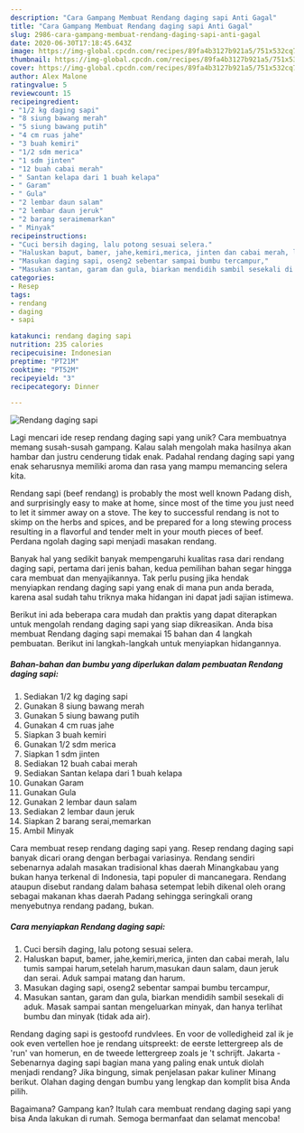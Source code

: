 ```yaml
---
description: "Cara Gampang Membuat Rendang daging sapi Anti Gagal"
title: "Cara Gampang Membuat Rendang daging sapi Anti Gagal"
slug: 2986-cara-gampang-membuat-rendang-daging-sapi-anti-gagal
date: 2020-06-30T17:18:45.643Z
image: https://img-global.cpcdn.com/recipes/89fa4b3127b921a5/751x532cq70/rendang-daging-sapi-foto-resep-utama.jpg
thumbnail: https://img-global.cpcdn.com/recipes/89fa4b3127b921a5/751x532cq70/rendang-daging-sapi-foto-resep-utama.jpg
cover: https://img-global.cpcdn.com/recipes/89fa4b3127b921a5/751x532cq70/rendang-daging-sapi-foto-resep-utama.jpg
author: Alex Malone
ratingvalue: 5
reviewcount: 15
recipeingredient:
- "1/2 kg daging sapi"
- "8 siung bawang merah"
- "5 siung bawang putih"
- "4 cm ruas jahe"
- "3 buah kemiri"
- "1/2 sdm merica"
- "1 sdm jinten"
- "12 buah cabai merah"
- " Santan kelapa dari 1 buah kelapa"
- " Garam"
- " Gula"
- "2 lembar daun salam"
- "2 lembar daun jeruk"
- "2 barang seraimemarkan"
- " Minyak"
recipeinstructions:
- "Cuci bersih daging, lalu potong sesuai selera."
- "Haluskan baput, bamer, jahe,kemiri,merica, jinten dan cabai merah, lalu tumis sampai harum,setelah harum,masukan daun salam, daun jeruk dan serai. Aduk sampai matang dan harum."
- "Masukan daging sapi, oseng2 sebentar sampai bumbu tercampur,"
- "Masukan santan, garam dan gula, biarkan mendidih sambil sesekali di aduk. Masak sampai santan mengeluarkan minyak, dan hanya terlihat bumbu dan minyak (tidak ada air)."
categories:
- Resep
tags:
- rendang
- daging
- sapi

katakunci: rendang daging sapi 
nutrition: 235 calories
recipecuisine: Indonesian
preptime: "PT21M"
cooktime: "PT52M"
recipeyield: "3"
recipecategory: Dinner

---
```



![Rendang daging sapi](https://img-global.cpcdn.com/recipes/89fa4b3127b921a5/751x532cq70/rendang-daging-sapi-foto-resep-utama.jpg)

Lagi mencari ide resep rendang daging sapi yang unik? Cara membuatnya memang susah-susah gampang. Kalau salah mengolah maka hasilnya akan hambar dan justru cenderung tidak enak. Padahal rendang daging sapi yang enak seharusnya memiliki aroma dan rasa yang mampu memancing selera kita.

Rendang sapi (beef rendang) is probably the most well known Padang dish, and surprisingly easy to make at home, since most of the time you just need to let it simmer away on a stove. The key to successful rendang is not to skimp on the herbs and spices, and be prepared for a long stewing process resulting in a flavorful and tender melt in your mouth pieces of beef. Perdana ngolah daging sapi menjadi masakan rendang.

Banyak hal yang sedikit banyak mempengaruhi kualitas rasa dari rendang daging sapi, pertama dari jenis bahan, kedua pemilihan bahan segar hingga cara membuat dan menyajikannya. Tak perlu pusing jika hendak menyiapkan rendang daging sapi yang enak di mana pun anda berada, karena asal sudah tahu triknya maka hidangan ini dapat jadi sajian istimewa.


Berikut ini ada beberapa cara mudah dan praktis yang dapat diterapkan untuk mengolah rendang daging sapi yang siap dikreasikan. Anda bisa membuat Rendang daging sapi memakai 15 bahan dan 4 langkah pembuatan. Berikut ini langkah-langkah untuk menyiapkan hidangannya.

<!--inarticleads1-->

##### Bahan-bahan dan bumbu yang diperlukan dalam pembuatan Rendang daging sapi:

1. Sediakan 1/2 kg daging sapi
1. Gunakan 8 siung bawang merah
1. Gunakan 5 siung bawang putih
1. Gunakan 4 cm ruas jahe
1. Siapkan 3 buah kemiri
1. Gunakan 1/2 sdm merica
1. Siapkan 1 sdm jinten
1. Sediakan 12 buah cabai merah
1. Sediakan  Santan kelapa dari 1 buah kelapa
1. Gunakan  Garam
1. Gunakan  Gula
1. Gunakan 2 lembar daun salam
1. Sediakan 2 lembar daun jeruk
1. Siapkan 2 barang serai,memarkan
1. Ambil  Minyak


Cara membuat resep rendang daging sapi yang. Resep rendang daging sapi banyak dicari orang dengan berbagai variasinya. Rendang sendiri sebenarnya adalah masakan tradisional khas daerah Minangkabau yang bukan hanya terkenal di Indonesia, tapi populer di mancanegara. Rendang ataupun disebut randang dalam bahasa setempat lebih dikenal oleh orang sebagai makanan khas daerah Padang sehingga seringkali orang menyebutnya rendang padang, bukan. 

<!--inarticleads2-->

##### Cara menyiapkan Rendang daging sapi:

1. Cuci bersih daging, lalu potong sesuai selera.
1. Haluskan baput, bamer, jahe,kemiri,merica, jinten dan cabai merah, lalu tumis sampai harum,setelah harum,masukan daun salam, daun jeruk dan serai. Aduk sampai matang dan harum.
1. Masukan daging sapi, oseng2 sebentar sampai bumbu tercampur,
1. Masukan santan, garam dan gula, biarkan mendidih sambil sesekali di aduk. Masak sampai santan mengeluarkan minyak, dan hanya terlihat bumbu dan minyak (tidak ada air).


Rendang daging sapi is gestoofd rundvlees. En voor de volledigheid zal ik je ook even vertellen hoe je rendang uitspreekt: de eerste lettergreep als de &#39;run&#39; van homerun, en de tweede lettergreep zoals je &#39;t schrijft. Jakarta - Sebenarnya daging sapi bagian mana yang paling enak untuk diolah menjadi rendang? Jika bingung, simak penjelasan pakar kuliner Minang berikut. Olahan daging dengan bumbu yang lengkap dan komplit bisa Anda pilih. 

Bagaimana? Gampang kan? Itulah cara membuat rendang daging sapi yang bisa Anda lakukan di rumah. Semoga bermanfaat dan selamat mencoba!
